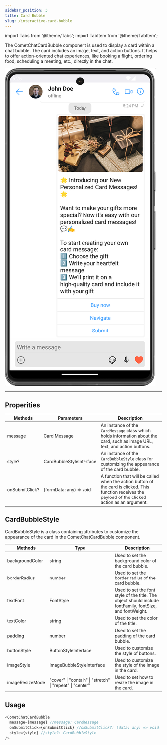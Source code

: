 ```yaml
---
sidebar_position: 3
title: Card Bubble
slug: /interactive-card-bubble
---
```


import Tabs from '@theme/Tabs';
import TabItem from '@theme/TabItem';

The CometChatCardBubble component is used to display a card within a chat bubble. The card includes an image, text, and action buttons. It helps to offer action-oriented chat experiences, like booking a flight, ordering food, scheduling a meeting, etc., directly in the chat.

![](./assets/1uiubx53jq7dkmcqnbq3na6n6721934evr0yyg03jdmlnwys4khdv2d0w36y7tmt.png)

---

## Properities

| Methods        | Parameters               | Description                                                                                                                                            |
| -------------- | ------------------------ | ------------------------------------------------------------------------------------------------------------------------------------------------------ |
| message        | Card Message             | An instance of the `CardMessage` class which holds information about the card, such as image URL, text, and action buttons.                            |
| style?         | CardBubbleStyleInterface | An instance of the `CardBubbleStyle` class for customizing the appearance of the card bubble.                                                          |
| onSubmitClick? | (formData: any) => void  | A function that will be called when the action button of the card is clicked. This function receives the payload of the clicked action as an argument. |

## CardBubbleStyle

CardBubbleStyle is a class containing attributes to customize the appearance of the card in the CometChatCardBubble component.

| Methods         | Type                                                      | Description                                                                                              |
| --------------- | --------------------------------------------------------- | -------------------------------------------------------------------------------------------------------- |
| backgroundColor | string                                                    | Used to set the background color of the card bubble.                                                     |
| borderRadius    | number                                                    | Used to set the border radius of the card bubble.                                                        |
| textFont        | FontStyle                                                 | Used to set the font style of the title. The object should include fontFamily, fontSize, and fontWeight. |
| textColor       | string                                                    | Used to set the color of the title.                                                                      |
| padding         | number                                                    | Used to set the padding of the card bubble.                                                              |
| buttonStyle     | ButtonStyleInterface                                      | Used to customize the style of buttons.                                                                  |
| imageStyle      | ImageBubbleStyleInterface                                 | Used to customize the style of the image in the card.                                                    |
| imageResizeMode | "cover" \| "contain" \| "stretch" \| "repeat" \| "center" | Used to set how to resize the image in the card.                                                         |

## Usage

<Tabs>
<TabItem value="ts2" label="Typescript">

```typescript
<CometChatCardBubble
  message={message} //message: CardMessage
  onSubmitClick={onSubmitClick} //onSubmitClick?: (data: any) => void
  style={style} //style?: CardBubbleStyle
/>
```

</TabItem>

</Tabs>
